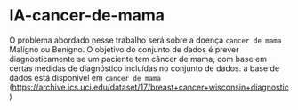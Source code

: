 # IA-cancer-de-mama

O problema abordado nesse trabalho será sobre a doença `cancer de mama` Malígno ou Benígno.
O objetivo do conjunto de dados é prever diagnosticamente se um paciente tem câncer de mama, com base em certas medidas de diagnóstico incluídas no conjunto de dados.
a base de dados está disponível em `cancer de mama` (https://archive.ics.uci.edu/dataset/17/breast+cancer+wisconsin+diagnostic)

